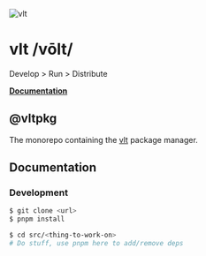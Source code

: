 ![vlt](https://github.com/user-attachments/assets/e03cad94-9146-4b67-8644-497caf2f2267)

# vlt /vōlt/

Develop > Run > Distribute

**[Documentation](https://docs.vlt.sh)**

## **@vltpkg**

The monorepo containing the [vlt](https://www.vlt.sh) package manager.

## Documentation

### Development

```bash
$ git clone <url>
$ pnpm install

$ cd src/<thing-to-work-on>
# Do stuff, use pnpm here to add/remove deps
```

